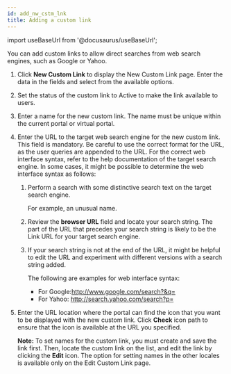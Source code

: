 ```yaml
---
id: add_nw_cstm_lnk
title: Adding a custom link
---
```

import useBaseUrl from '@docusaurus/useBaseUrl';



You can add custom links to allow direct searches from web search engines, such as Google or Yahoo.

1.  Click **New Custom Link** to display the New Custom Link page. Enter the data in the fields and select from the available options.

2.  Set the status of the custom link to Active to make the link available to users.

3.  Enter a name for the new custom link. The name must be unique within the current portal or virtual portal.

4.  Enter the URL to the target web search engine for the new custom link. This field is mandatory. Be careful to use the correct format for the URL, as the user queries are appended to the URL. For the correct web interface syntax, refer to the help documentation of the target search engine. In some cases, it might be possible to determine the web interface syntax as follows:

    1.  Perform a search with some distinctive search text on the target search engine.

        For example, an unusual name.

    2.  Review the **browser URL** field and locate your search string. The part of the URL that precedes your search string is likely to be the Link URL for your target search engine.

    3.  If your search string is not at the end of the URL, it might be helpful to edit the URL and experiment with different versions with a search string added.

        The following are examples for web interface syntax:

        -   For Google:http://www.google.com/search?&q=
        -   For Yahoo: http://search.yahoo.com/search?p=
5.  Enter the URL location where the portal can find the icon that you want to be displayed with the new custom link. Click **Check** icon path to ensure that the icon is available at the URL you specified.

    **Note:** To set names for the custom link, you must create and save the link first. Then, locate the custom link on the list, and edit the link by clicking the **Edit** icon. The option for setting names in the other locales is available only on the Edit Custom Link page.


